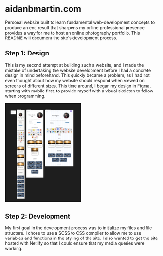 # aidanbmartin.com
Personal website built to learn fundamental web-development concepts to produce an end result that sharpens my online professional presence provides a way for me to host an online photography portfolio. This README will document the site's development process.

## Step 1: Design 
This is my second attempt at building such a website, and I made the mistake of undertaking the website development before I had a concrete design in mind beforehand. This quickly became a problem, as I had not even thought about how my website should respond when viewed on screens of different sizes. This time around, I began my design in Figma, starting with mobile first, to provide myself with a visual skeleton to follow when programming.

<img src="https://github.com/aidanbmartin/aidanbmartin.com/blob/main/images/screenshots/FigmaScreenshot.png" alt="Website design screenshot." width="250"/>

## Step 2: Development
My first goal in the development process was to initialize my files and file structure. I chose to use a SCSS to CSS compiler to allow me to use variables and functions in the styling of the site. I also wanted to get the site hosted with Netlify so that I could ensure that my media queries were working.

